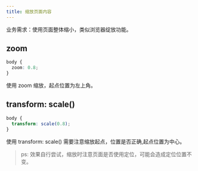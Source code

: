 ```yaml
---
title: 缩放页面内容
---
```


业务需求：使用页面整体缩小，类似浏览器绽放功能。

## zoom

```css
body {
  zoom: 0.8;
}
```

使用 zoom 缩放，起点位置为左上角。

## transform: scale()

```css
body {
  transform: scale(0.8);
}
```

使用 transform: scale() 需要注意缩放起点，位置是否正确,起点位置为中心。

> ps: 效果自行尝试，缩放时注意页面是否使用定位，可能会造成定位位置不变。
